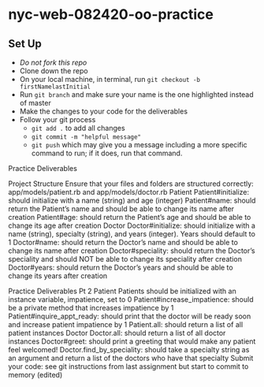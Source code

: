 # nyc-web-082420-oo-practice

## Set Up
- *Do not fork this repo*
- Clone down the repo
- On your local machine, in terminal, run `git checkout -b firstNamelastInitial`
- Run `git branch` and make sure your name is the one highlighted instead of master
- Make the changes to your code for the deliverables
- Follow your git process
    - `git add .` to add all changes
    - `git commit -m "helpful message"`
    - `git push` which may give you a message including a more specific command to run; if it does, run that command. 


Practice Deliverables

Project Structure
Ensure that your files and folders are structured correctly: app/models/patient.rb and app/models/doctor.rb
Patient
Patient#initialize: should initialize with a name (string) and age (integer)
Patient#name: should return the Patient’s name and should be able to change its name after creation
Patient#age: should return the Patient’s age and should be able to change its age after creation
Doctor
Doctor#initialize: should initialize with a name (string), specialty (string), and years (integer). Years should default to 1
Doctor#name: should return the Doctor’s name and should be able to change its name after creation
Doctor#speciality: should return the Doctor’s speciality and should NOT be able to change its speciality after creation
Doctor#years: should return the Doctor’s years and should be able to change its years after creation

Practice Deliverables Pt 2
    Patient
        Patients should be initialized with an instance variable, impatience, set to 0
        Patient#increase_impatience: should be a private method that increases impatience by 1 
        Patient#inquire_appt_ready: should print that the doctor will be ready soon and increase patient impatience by 1
        Patient.all: should return a list of all patient instances
    Doctor
        Doctor.all: should return a list of all doctor instances
        Doctor#greet: should print a greeting that would make any patient feel welcomed! 
        Doctor.find_by_speciality: should take a specialty string as an argument and return a list of the doctors who have that specialty 
    Submit your code: see git instructions from last assignment but start to commit to memory (edited) 